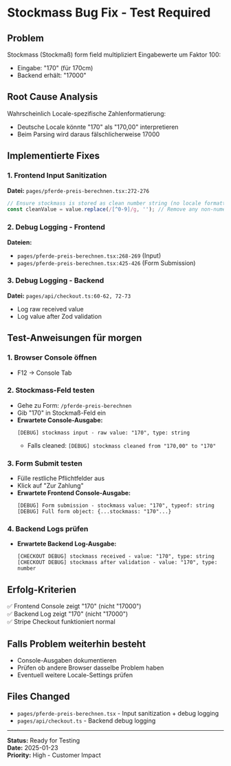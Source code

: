# Stockmass Bug Fix - Test Required

## Problem
Stockmass (Stockmaß) form field multipliziert Eingabewerte um Faktor 100:
- Eingabe: "170" (für 170cm)
- Backend erhält: "17000"

## Root Cause Analysis
Wahrscheinlich Locale-spezifische Zahlenformatierung:
- Deutsche Locale könnte "170" als "170,00" interpretieren
- Beim Parsing wird daraus fälschlicherweise 17000

## Implementierte Fixes

### 1. Frontend Input Sanitization
**Datei:** `pages/pferde-preis-berechnen.tsx:272-276`
```typescript
// Ensure stockmass is stored as clean number string (no locale formatting)
const cleanValue = value.replace(/[^0-9]/g, ''); // Remove any non-numeric characters
```

### 2. Debug Logging - Frontend
**Dateien:** 
- `pages/pferde-preis-berechnen.tsx:268-269` (Input)
- `pages/pferde-preis-berechnen.tsx:425-426` (Form Submission)

### 3. Debug Logging - Backend
**Datei:** `pages/api/checkout.ts:60-62, 72-73`
- Log raw received value
- Log value after Zod validation

## Test-Anweisungen für morgen

### 1. Browser Console öffnen
- F12 → Console Tab

### 2. Stockmass-Feld testen
- Gehe zu Form: `/pferde-preis-berechnen`
- Gib "170" in Stockmaß-Feld ein
- **Erwartete Console-Ausgabe:**
  ```
  [DEBUG] stockmass input - raw value: "170", type: string
  ```
  - Falls cleaned: `[DEBUG] stockmass cleaned from "170,00" to "170"`

### 3. Form Submit testen
- Fülle restliche Pflichtfelder aus
- Klick auf "Zur Zahlung"
- **Erwartete Frontend Console-Ausgabe:**
  ```
  [DEBUG] Form submission - stockmass value: "170", typeof: string
  [DEBUG] Full form object: {...stockmass: "170"...}
  ```

### 4. Backend Logs prüfen
- **Erwartete Backend Log-Ausgabe:**
  ```
  [CHECKOUT DEBUG] stockmass received - value: "170", type: string
  [CHECKOUT DEBUG] stockmass after validation - value: "170", type: number
  ```

## Erfolg-Kriterien
✅ Frontend Console zeigt "170" (nicht "17000")  
✅ Backend Log zeigt "170" (nicht "17000")  
✅ Stripe Checkout funktioniert normal

## Falls Problem weiterhin besteht
- Console-Ausgaben dokumentieren
- Prüfen ob andere Browser dasselbe Problem haben
- Eventuell weitere Locale-Settings prüfen

## Files Changed
- `pages/pferde-preis-berechnen.tsx` - Input sanitization + debug logging
- `pages/api/checkout.ts` - Backend debug logging

---
**Status:** Ready for Testing  
**Date:** 2025-01-23  
**Priority:** High - Customer Impact